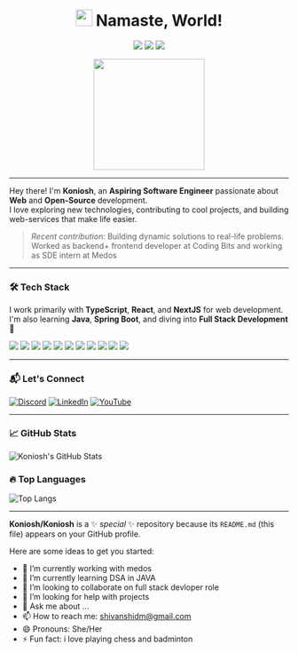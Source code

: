 <h1 align="center"> <img src="https://em-content.zobj.net/thumbs/160/apple/325/waving-hand_1f44b.png" height="30" /> Namaste, World! </h1>

<p align="center">
  <img src="https://img.shields.io/badge/Profile views-10,000+-green" />
  <img src="https://img.shields.io/badge/Medium-grey?logo=medium" />
  <img src="https://img.shields.io/badge/Portfolio-Koniosh-blue?logo=github" />
</p>

<p align="center">
  <img src="https://media.giphy.com/media/hqU2KkjW5bE2v2Z7Q2/giphy.gif" width="200" />
</p>

---

Hey there! I'm **Koniosh**, an **Aspiring Software Engineer** passionate about **Web** and **Open-Source** development.  
I love exploring new technologies, contributing to cool projects, and building web-services that make life easier.

> _Recent contribution:_ Building dynamic solutions to real-life problems. Worked as backend+ frontend developer at Coding Bits and working as SDE intern at Medos

---

### 🛠 Tech Stack

I work primarily with **TypeScript**, **React**, and **NextJS** for web development.  
I'm also learning **Java**, **Spring Boot**, and diving into **Full Stack Development** 🐧

<p>
  <img src="https://img.shields.io/badge/TypeScript-blue?logo=typescript" />
  <img src="https://img.shields.io/badge/JavaScript-yellow?logo=javascript" />
  <img src="https://img.shields.io/badge/Node.js-green?logo=node.js" />
  <img src="https://img.shields.io/badge/React-Violet?logo=react" />
  <img src="https://img.shields.io/badge/git-orange?logo=git" />
  <img src="https://img.shields.io/badge/React Native-blue?logo=react" />
  <img src="https://img.shields.io/badge/Java-blue?logo=c%2B%2B" />
  <img src="https://img.shields.io/badge/Python-yellow?logo=python" />
  <img src="https://img.shields.io/badge/MongoDB-green?logo=mongodb" />
  <img src="https://img.shields.io/badge/Taulwind-blue?logo=flask" />
  <img src="https://img.shields.io/badge/MySQL-blue?logo=mysql" />
</p>

---

### 📬 Let's Connect

[![Discord](https://img.shields.io/badge/Discord-5865F2?style=flat&logo=discord&logoColor=white)](https://discordapp.com/users/1191603838185132086)
[![LinkedIn](https://img.shields.io/badge/LinkedIn-ShivanshiUpadhyay-blue?logo=linkedin)](https://www.linkedin.com/in/shivanshi-u-9a7573281)
[![YouTube](https://img.shields.io/badge/YouTube-FF0000?style=flat&logo=youtube&logoColor=white)](https://youtube.com/@shayri_dilse84?si=2OzKAti2kSf1St57)

---

### 📈 GitHub Stats

![Koniosh's GitHub Stats](https://github-readme-stats.vercel.app/api?username=Koniosh&show_icons=true&theme=radical)

### 🔥 Top Languages

![Top Langs](https://github-readme-stats.vercel.app/api/top-langs/?username=Koniosh&layout=compact&theme=radical)

---


**Koniosh/Koniosh** is a ✨ _special_ ✨ repository because its `README.md` (this file) appears on your GitHub profile.

Here are some ideas to get you started:

- 🔭 I’m currently working with medos
- 🌱 I’m currently learning DSA in JAVA
- 👯 I’m looking to collaborate on full stack devloper role
- 🤔 I’m looking for help with projects
- 💬 Ask me about ...
- 📫 How to reach me: shivanshidm@gmail.com
- 😄 Pronouns: She/Her
- ⚡ Fun fact: i love playing chess and badminton
